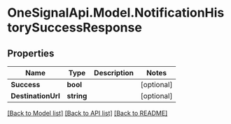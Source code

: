 # OneSignalApi.Model.NotificationHistorySuccessResponse

## Properties

Name | Type | Description | Notes
------------ | ------------- | ------------- | -------------
**Success** | **bool** |  | [optional] 
**DestinationUrl** | **string** |  | [optional] 

[[Back to Model list]](../README.md#documentation-for-models) [[Back to API list]](../README.md#documentation-for-api-endpoints) [[Back to README]](../README.md)

